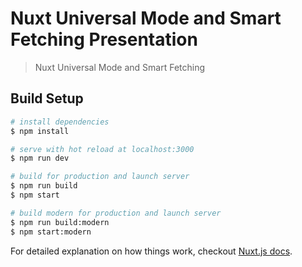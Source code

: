 # Nuxt Universal Mode and Smart Fetching Presentation

> Nuxt Universal Mode and Smart Fetching

## Build Setup

``` bash
# install dependencies
$ npm install

# serve with hot reload at localhost:3000
$ npm run dev

# build for production and launch server
$ npm run build
$ npm start

# build modern for production and launch server
$ npm run build:modern
$ npm start:modern

```

For detailed explanation on how things work, checkout [Nuxt.js docs](https://nuxtjs.org).
